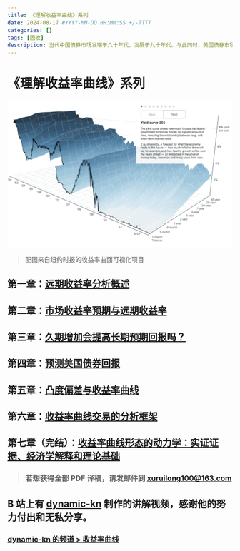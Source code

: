```yaml
---
title: 《理解收益率曲线》系列
date: 2024-08-17 #YYYY-MM-DD HH:MM:SS +/-TTTT
categories: []
tags: [固收]
description: 当代中国债券市场发端于八十年代，发展于九十年代。与此同时，美国债券市场经过数十年的积淀，其分析方法与研究框架日臻完善趋于成熟。作为曾经业界翘楚的 Salomon Brothers 在九十年代中叶推出系列分析报告——《Understanding the Yield Curve》，可以看做是当时研究成果的代表。
---
```


# 《理解收益率曲线》系列

![](/img/yield-curve/yield-curve.gif)

> 配图来自纽约时报的收益率曲面可视化项目

## 第一章：[远期收益率分析概述](https://xuruilong100.github.io/posts/%E8%BF%9C%E6%9C%9F%E6%94%B6%E7%9B%8A%E7%8E%87%E5%88%86%E6%9E%90%E6%A6%82%E8%BF%B0/)

## 第二章：[市场收益率预期与远期收益率](https://xuruilong100.github.io/posts/%E5%B8%82%E5%9C%BA%E6%94%B6%E7%9B%8A%E7%8E%87%E9%A2%84%E6%9C%9F%E4%B8%8E%E8%BF%9C%E6%9C%9F%E6%94%B6%E7%9B%8A%E7%8E%87/)

## 第三章：[久期增加会提高长期预期回报吗？](https://xuruilong100.github.io/posts/%E4%B9%85%E6%9C%9F%E5%A2%9E%E5%8A%A0%E4%BC%9A%E6%8F%90%E9%AB%98%E9%95%BF%E6%9C%9F%E9%A2%84%E6%9C%9F%E5%9B%9E%E6%8A%A5%E5%90%97/)

## 第四章：[预测美国债券回报](https://xuruilong100.github.io/posts/%E9%A2%84%E6%B5%8B%E7%BE%8E%E5%9B%BD%E5%80%BA%E5%88%B8%E5%9B%9E%E6%8A%A5/)

## 第五章：[凸度偏差与收益率曲线](https://xuruilong100.github.io/posts/%E5%87%B8%E5%BA%A6%E5%81%8F%E5%B7%AE%E4%B8%8E%E6%94%B6%E7%9B%8A%E7%8E%87%E6%9B%B2%E7%BA%BF/)

## 第六章：[收益率曲线交易的分析框架](https://xuruilong100.github.io/posts/%E6%94%B6%E7%9B%8A%E7%8E%87%E6%9B%B2%E7%BA%BF%E4%BA%A4%E6%98%93%E7%9A%84%E5%88%86%E6%9E%90%E6%A1%86%E6%9E%B6/)

## 第七章（完结）：[收益率曲线形态的动力学：实证证据、经济学解释和理论基础](https://xuruilong100.github.io/posts/%E6%94%B6%E7%9B%8A%E7%8E%87%E6%9B%B2%E7%BA%BF%E5%BD%A2%E6%80%81%E7%9A%84%E5%8A%A8%E5%8A%9B%E5%AD%A6-%E5%AE%9E%E8%AF%81%E8%AF%81%E6%8D%AE-%E7%BB%8F%E6%B5%8E%E5%AD%A6%E8%A7%A3%E9%87%8A%E5%92%8C%E7%90%86%E8%AE%BA%E5%9F%BA%E7%A1%80/)

> ### 若想获得全部 PDF 译稿，请发邮件到 xuruilong100@163.com

## B 站上有 [dynamic-kn](https://space.bilibili.com/472683851) 制作的讲解视频，感谢他的努力付出和无私分享。

### [dynamic-kn 的频道 > 收益率曲线](https://space.bilibili.com/472683851/channel/detail?cid=96555)
